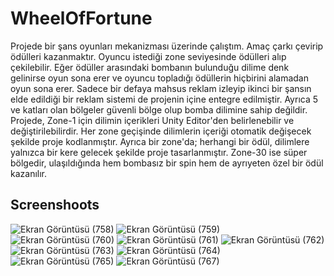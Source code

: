 # WheelOfFortune

Projede bir şans oyunları mekanizması üzerinde çalıştım. Amaç çarkı çevirip ödülleri kazanmaktır. Oyuncu istediği zone seviyesinde ödülleri alıp çekilebilir. Eğer ödüller arasındaki bombanın bulunduğu dilime denk gelinirse oyun sona erer ve oyuncu topladığı ödüllerin hiçbirini alamadan oyun sona erer.
Sadece bir defaya mahsus reklam izleyip ikinci bir şansın elde edildiği bir reklam sistemi de projenin içine entegre edilmiştir. Ayrıca 5 ve katları olan bölgeler güvenli bölge olup bomba dilimine sahip değildir.
Projede, Zone-1 için dilimin içerikleri Unity Editor'den belirlenebilir ve değiştirilebilirdir. Her zone geçişinde dilimlerin içeriği otomatik değişecek şekilde proje kodlanmıştır.
Ayrıca bir zone'da; herhangi bir ödül, dilimlere yalnızca bir kere gelecek şekilde proje tasarlanmıştır. Zone-30 ise süper bölgedir, ulaşıldığında hem bombasız bir spin hem de ayrıyeten özel bir ödül kazanılır. 


## Screenshoots


![Ekran Görüntüsü (758)](https://user-images.githubusercontent.com/102216059/187083396-154715bc-57e3-4d55-a569-416ea0892171.png)
![Ekran Görüntüsü (759)](https://user-images.githubusercontent.com/102216059/187083397-67d686ad-c136-4ecd-a446-367d673c891e.png)
![Ekran Görüntüsü (760)](https://user-images.githubusercontent.com/102216059/187083401-69cf2844-f487-4033-9f03-f753c8bc6046.png)
![Ekran Görüntüsü (761)](https://user-images.githubusercontent.com/102216059/187083403-94b51415-7c81-4e50-bad7-6d14b7a8e244.png)
![Ekran Görüntüsü (762)](https://user-images.githubusercontent.com/102216059/187083404-94737382-4f82-4767-906a-5c43c0f92531.png)
![Ekran Görüntüsü (763)](https://user-images.githubusercontent.com/102216059/187083406-46221886-8b36-4cda-a88d-d89ad6780d44.png)
![Ekran Görüntüsü (764)](https://user-images.githubusercontent.com/102216059/187083408-76e03d66-7361-4b4d-b26f-da74842822a6.png)
![Ekran Görüntüsü (765)](https://user-images.githubusercontent.com/102216059/187083410-c0d14ffb-60cf-4f00-bc84-3b1070626cc2.png)
![Ekran Görüntüsü (767)](https://user-images.githubusercontent.com/102216059/187083412-ec5d6a2e-bbd8-4135-b615-67a75e29dae4.png)
